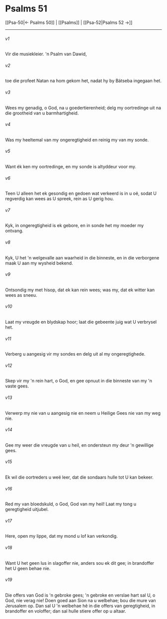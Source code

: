 # Psalms 51

[[Psa-50|← Psalms 50]] | [[Psalms]] | [[Psa-52|Psalms 52 →]]
***

###### v1
Vir die musiekleier. 'n Psalm van Dawid, 
###### v2
toe die profeet Natan na hom gekom het, nadat hy by Bátseba ingegaan het. 
###### v3
Wees my genadig, o God, na u goedertierenheid; delg my oortredinge uit na die grootheid van u barmhartigheid. 
###### v4
Was my heeltemal van my ongeregtigheid en reinig my van my sonde. 
###### v5
Want ék ken my oortredinge, en my sonde is altyddeur voor my. 
###### v6
Teen U alleen het ek gesondig en gedoen wat verkeerd is in u oë, sodat U regverdig kan wees as U spreek, rein as U gerig hou. 
###### v7
Kyk, in ongeregtigheid is ek gebore, en in sonde het my moeder my ontvang. 
###### v8
Kyk, U het 'n welgevalle aan waarheid in die binneste, en in die verborgene maak U aan my wysheid bekend. 
###### v9
Ontsondig my met hisop, dat ek kan rein wees; was my, dat ek witter kan wees as sneeu. 
###### v10
Laat my vreugde en blydskap hoor; laat die gebeente juig wat U verbrysel het. 
###### v11
Verberg u aangesig vir my sondes en delg uit al my ongeregtighede. 
###### v12
Skep vir my 'n rein hart, o God, en gee opnuut in die binneste van my 'n vaste gees. 
###### v13
Verwerp my nie van u aangesig nie en neem u Heilige Gees nie van my weg nie. 
###### v14
Gee my weer die vreugde van u heil, en ondersteun my deur 'n gewillige gees. 
###### v15
Ek wil die oortreders u weë leer, dat die sondaars hulle tot U kan bekeer. 
###### v16
Red my van bloedskuld, o God, God van my heil! Laat my tong u geregtigheid uitjubel. 
###### v17
Here, open my lippe, dat my mond u lof kan verkondig. 
###### v18
Want U het geen lus in slagoffer nie, anders sou ek dit gee; in brandoffer het U geen behae nie. 
###### v19
Die offers van God is 'n gebroke gees; 'n gebroke en verslae hart sal U, o God, nie verag nie! Doen goed aan Sion na u welbehae; bou die mure van Jerusalem op. Dan sal U 'n welbehae hê in die offers van geregtigheid, in brandoffer en voloffer; dan sal hulle stiere offer op u altaar. 
